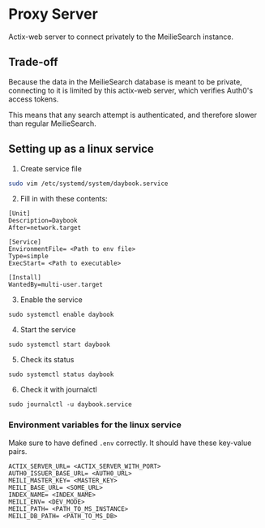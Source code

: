 # Proxy Server

Actix-web server to connect privately to the MeilieSearch instance.

## Trade-off

Because the data in the MeilieSearch database is meant to be private, connecting to it is limited
by this actix-web server, which verifies Auth0's access tokens.

This means that any search attempt is authenticated, and therefore slower than regular MeilieSearch.

## Setting up as a linux service

1. Create service file

```bash
sudo vim /etc/systemd/system/daybook.service
```

2. Fill in with these contents:

```
[Unit]
Description=Daybook
After=network.target

[Service]
EnvironmentFile= <Path to env file>
Type=simple
ExecStart= <Path to executable>

[Install]
WantedBy=multi-user.target
```

3. Enable the service

```
sudo systemctl enable daybook
```

4. Start the service

```
sudo systemctl start daybook
```

5. Check its status

```
sudo systemctl status daybook
```

6. Check it with journalctl

```
sudo journalctl -u daybook.service
```

### Environment variables for the linux service

Make sure to have defined `.env` correctly. It should have these key-value pairs.

```
ACTIX_SERVER_URL= <ACTIX_SERVER_WITH_PORT>
AUTH0_ISSUER_BASE_URL= <AUTH0_URL>
MEILI_MASTER_KEY= <MASTER_KEY>
MEILI_BASE_URL= <SOME_URL>
INDEX_NAME= <INDEX_NAME>
MEILI_ENV= <DEV_MODE>
MEILI_PATH= <PATH_TO_MS_INSTANCE>
MEILI_DB_PATH= <PATH_TO_MS_DB>
```
